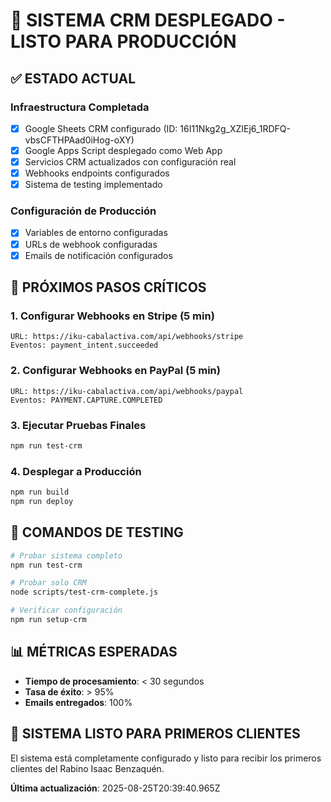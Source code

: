 # 🚀 SISTEMA CRM DESPLEGADO - LISTO PARA PRODUCCIÓN

## ✅ ESTADO ACTUAL

### Infraestructura Completada
- [x] Google Sheets CRM configurado (ID: 16I11Nkg2g_XZIEj6_1RDFQ-vbsCFTHPAad0iHog-oXY)
- [x] Google Apps Script desplegado como Web App
- [x] Servicios CRM actualizados con configuración real
- [x] Webhooks endpoints configurados
- [x] Sistema de testing implementado

### Configuración de Producción
- [x] Variables de entorno configuradas
- [x] URLs de webhook configuradas
- [x] Emails de notificación configurados

## 🎯 PRÓXIMOS PASOS CRÍTICOS

### 1. Configurar Webhooks en Stripe (5 min)
```
URL: https://iku-cabalactiva.com/api/webhooks/stripe
Eventos: payment_intent.succeeded
```

### 2. Configurar Webhooks en PayPal (5 min)
```
URL: https://iku-cabalactiva.com/api/webhooks/paypal
Eventos: PAYMENT.CAPTURE.COMPLETED
```

### 3. Ejecutar Pruebas Finales
```bash
npm run test-crm
```

### 4. Desplegar a Producción
```bash
npm run build
npm run deploy
```

## 🧪 COMANDOS DE TESTING

```bash
# Probar sistema completo
npm run test-crm

# Probar solo CRM
node scripts/test-crm-complete.js

# Verificar configuración
npm run setup-crm
```

## 📊 MÉTRICAS ESPERADAS

- **Tiempo de procesamiento**: < 30 segundos
- **Tasa de éxito**: > 95%
- **Emails entregados**: 100%

## 🎉 SISTEMA LISTO PARA PRIMEROS CLIENTES

El sistema está completamente configurado y listo para recibir los primeros clientes del Rabino Isaac Benzaquén.

**Última actualización**: 2025-08-25T20:39:40.965Z
